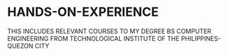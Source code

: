 # HANDS-ON-EXPERIENCE
THIS INCLUDES RELEVANT COURSES TO MY DEGREE BS COMPUTER ENGINEERING FROM TECHNOLOGICAL INSTITUTE OF THE PHILIPPINES-QUEZON CITY
